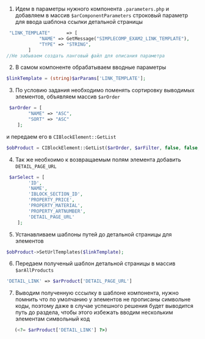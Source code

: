 1. Идем в параметры нужного компонента `.parameters.php` и добавляем в массив `$arComponentParameters` строковый
   параметр для ввода шаблона ссылки детальной страницы

```php
 "LINK_TEMPLATE"      => [
            "NAME" => GetMessage("SIMPLECOMP_EXAM2_LINK_TEMPLATE"),
            "TYPE" => "STRING",
        ]
//Не забываем создать ланговый файл для описания параметра
```

2. В самом компоненте обрабатываем вводные параметры

```php
$linkTemplate = (string)$arParams['LINK_TEMPLATE'];
```

3. По условию задания необходимо поменять сортировку выводимых элементов, объявляем массив `$arOrder`

```php
 $arOrder = [
        "NAME" => "ASC",
        "SORT" => "ASC"
    ];
```

и передаем его в `CIBlockElement::GetList`

```php
$obProduct = CIBlockElement::GetList($arOrder, $arFilter, false, false, $arSelect);
```

4. Так же необхоимо к возвращаемым полям элемента добавить `DETAIL_PAGE_URL`

```php
 $arSelect = [
        'ID',
        'NAME',
        'IBLOCK_SECTION_ID',
        'PROPERTY_PRICE',
        'PROPERTY_MATERIAL',
        'PROPERTY_ARTNUMBER',
        'DETAIL_PAGE_URL'
    ];
```

5. Устанавливаем шаблоны путей до детальной страницы для элементов

```php
$obProduct->SetUrlTemplates($linkTemplate);
```

6. Передаем полученый шаблон детальной страницы в массив `$arAllProducts`

```php
'DETAIL_LINK' => $arProduct['DETAIL_PAGE_URL']
```

7. Выводим полученную сссылку в шаблоне компонента, нужно помнить что по умолчанию у элементов не прописаны символьне
   коды, поэтому даже в случае успешного решения будет выводится путь до раздела, чтобы этого избежать вводим нескольким
   элементам символьный код

```php
   (<?= $arProduct['DETAIL_LINK'] ?>)
```